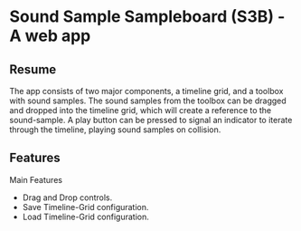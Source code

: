 # Sound Sample Sampleboard (S3B) - A web app
## Resume
The app consists of two major components, a timeline grid, and a toolbox with sound samples. The sound samples from the toolbox can be dragged and dropped into the timeline grid, which will create a reference to the sound-sample. A play button can be pressed to signal an indicator to iterate through the timeline, playing sound samples on collision.
## Features
Main Features
* Drag and Drop controls.
* Save Timeline-Grid configuration.
* Load Timeline-Grid configuration.

